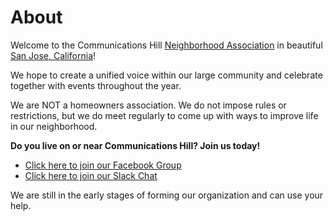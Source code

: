 # About


Welcome to the Communications Hill [Neighborhood Association](https://en.wikipedia.org/wiki/Neighborhood_association) in beautiful [San Jose, California](https://en.wikipedia.org/wiki/San_Jose,_California)!

We hope to create a unified voice within our large community and celebrate together with events throughout the year.

We are NOT a homeowners association. We do not impose rules or restrictions, but we do meet regularly to come up with ways to improve life in our neighborhood.

**Do you live on or near Communications Hill? Join us today!**

* [Click here to join our Facebook Group](https://www.facebook.com/groups/communicationshill)
* [Click here to join our Slack Chat](https://www.commhill.org/chat)

We are still in the early stages of forming our organization and can use your help.

